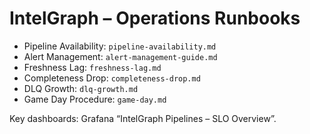 # IntelGraph – Operations Runbooks

- Pipeline Availability: `pipeline-availability.md`
- Alert Management: `alert-management-guide.md`
- Freshness Lag: `freshness-lag.md`
- Completeness Drop: `completeness-drop.md`
- DLQ Growth: `dlq-growth.md`
- Game Day Procedure: `game-day.md`

Key dashboards: Grafana “IntelGraph Pipelines – SLO Overview”.
